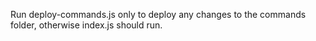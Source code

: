 Run deploy-commands.js only to deploy any changes to the commands folder, otherwise index.js should run.
